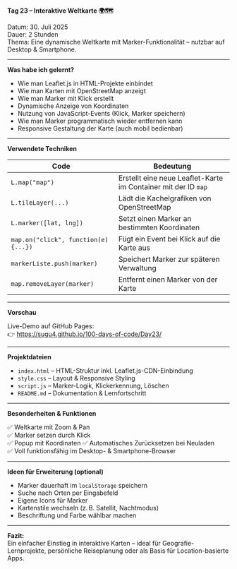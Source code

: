 **Tag 23 – Interaktive Weltkarte 🌍🗺️**

Datum: 30. Juli 2025  
Dauer: 2 Stunden  
Thema: Eine dynamische Weltkarte mit Marker-Funktionalität – nutzbar auf Desktop & Smartphone.

---

**Was habe ich gelernt?**

- Wie man Leaflet.js in HTML-Projekte einbindet
- Wie man Karten mit OpenStreetMap anzeigt
- Wie man Marker mit Klick erstellt
- Dynamische Anzeige von Koordinaten
- Nutzung von JavaScript-Events (Klick, Marker speichern)
- Wie man Marker programmatisch wieder entfernen kann
- Responsive Gestaltung der Karte (auch mobil bedienbar)

---

**Verwendete Techniken**

| Code                                      | Bedeutung                                                           |
|-------------------------------------------|----------------------------------------------------------------------|
| `L.map("map")`                            | Erstellt eine neue Leaflet-Karte im Container mit der ID `map`      |
| `L.tileLayer(...)`                        | Lädt die Kachelgrafiken von OpenStreetMap                           |
| `L.marker([lat, lng])`                    | Setzt einen Marker an bestimmten Koordinaten                        |
| `map.on("click", function(e) {...})`      | Fügt ein Event bei Klick auf die Karte aus                          |
| `markerListe.push(marker)`                | Speichert Marker zur späteren Verwaltung                            |
| `map.removeLayer(marker)`                 | Entfernt einen Marker von der Karte                                 |

---

**Vorschau**

Live-Demo auf GitHub Pages:  
👉 https://sugu4.github.io/100-days-of-code/Day23/

---

**Projektdateien**

- `index.html` – HTML-Struktur inkl. Leaflet.js-CDN-Einbindung  
- `style.css` – Layout & Responsive Styling  
- `script.js` – Marker-Logik, Klickerkennung, Löschen  
- `README.md` – Dokumentation & Lernfortschritt

---

**Besonderheiten & Funktionen**

✅ Weltkarte mit Zoom & Pan  
✅ Marker setzen durch Klick  
✅ Popup mit Koordinaten 
✅ Automatisches Zurücksetzen bei Neuladen  
✅ Voll funktionsfähig im Desktop- & Smartphone-Browser

---

**Ideen für Erweiterung (optional)**

- Marker dauerhaft im `localStorage` speichern  
- Suche nach Orten per Eingabefeld  
- Eigene Icons für Marker  
- Kartenstile wechseln (z. B. Satellit, Nachtmodus)  
- Beschriftung und Farbe wählbar machen

---

**Fazit:**  
Ein einfacher Einstieg in interaktive Karten – ideal für Geografie-Lernprojekte, persönliche Reiseplanung oder als Basis für Location-basierte Apps.
